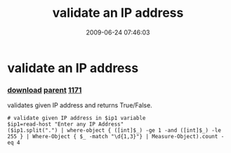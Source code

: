 ﻿---
pid:            1170
parent:         1166
children:       1171
poster:         ucthakur
title:          validate an IP address
date:           2009-06-24 07:46:03
description:    validates given IP address and returns True/False.

format:         posh
---

# validate an IP address

### [download](1170.ps1) [parent](1166.md) [1171](1171.md)

validates given IP address and returns True/False.


```posh
# validate given IP address in $ip1 variable
$ip1=read-host "Enter any IP Address"
($ip1.split(".") | where-object { ([int]$_) -ge 1 -and ([int]$_) -le 255 } | Where-Object { $_ -match "\d{1,3}"} | Measure-Object).count -eq 4
```
